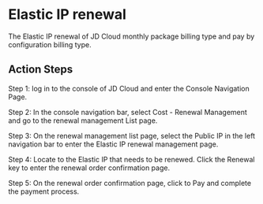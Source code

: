 # Elastic IP renewal

The Elastic IP renewal of JD Cloud monthly package billing type and pay by configuration billing type.

## Action Steps

Step 1: log in to the console of JD Cloud and enter the Console Navigation Page.

Step 2: In the console navigation bar, select Cost - Renewal Management and go to the renewal management List page.

Step 3: On the renewal management list page, select the Public IP in the left navigation bar to enter the Elastic IP renewal management page.

Step 4: Locate to the Elastic IP that needs to be renewed. Click the Renewal key to enter the renewal order confirmation page.

Step 5: On the renewal order confirmation page, click to Pay and complete the payment process.
